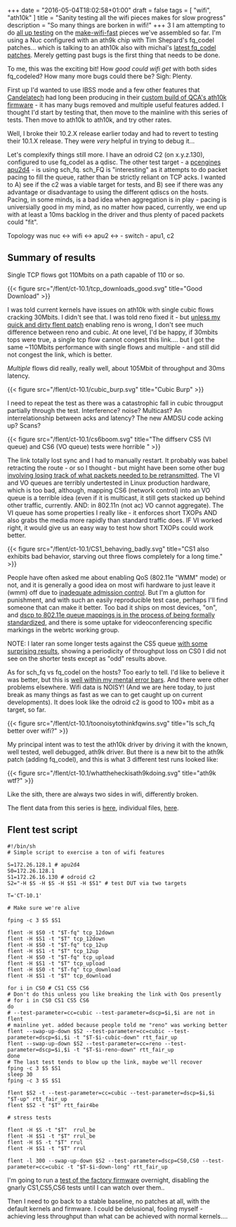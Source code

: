 +++
date = "2016-05-04T18:02:58+01:00"
draft = false
tags = [ "wifi", "ath10k" ]
title = "Sanity testing all the wifi pieces makes for slow progress"
description = "So many things are borken in wifi!"
+++
3
I am attempting to do [all up testing](/post/all_up_testing) on the
[make-wifi-fast](/tags/wifi) pieces we've assembled so far. I'm using a
Nuc configured with an ath9k chip with Tim Shepard's fq_codel patches...
which is talking to an ath10k also with michal's [latest fq_codel patches](/tags/ath10k). Merely getting past bugs is the first thing that needs to be done.

To me, this was the exciting bit! How *good could wifi get* with both
sides fq_codeled? How many more bugs could there be? Sigh: Plenty.

First up I'd wanted to use IBSS mode and a few other features that [Candelatech](http://www.candelatech.com/) had long been producing in their [custom build of QCA's ath10k firmware](http://www.candelatech.com/ath10k.php) - it has many bugs removed and multiple useful features added. I thought I'd start by testing that, then move to the mainline with this series of tests. Then move to ath10k to ath10k, and try other rates.

Well, I broke their 10.2.X release earlier today and had to revert to testing their 10.1.X release. They were *very* helpful in trying to debug it...

Let's complexify things still more. I have an odroid C2 (on x.y.z.130),
configured to use fq_codel as a qdisc. The other test target - a
[pcengines apu2d4](http://www.pcengines.ch/apu2c4.htm) - is using
sch_fq. sch_FQ is "interesting" as it attempts to do packet pacing to
fill the queue, rather than be strictly reliant on TCP acks. I wanted to
A) see if the c2 was a viable target for tests, and B) see if there was
any advantage or disadvantage to using the different qdiscs on the
hosts. Pacing, in some minds, is a bad idea when aggregation is in
play - pacing is universially good in my mind, as no matter how paced,
currently, we end up with at least a 10ms backlog in the driver and thus
plenty of paced packets could "fit".

Topology was nuc <-> wifi <-> apu2 <-> - switch - apu1, c2

## Summary of results

Single TCP flows got 110Mbits on a path capable of 110 or so.

{{< figure src="/flent/ct-10.1/tcp_downloads_good.svg" title="Good Download" >}}

I was told current kernels have issues on ath10k with single cubic flows
cracking 30Mbits. I didn't see that. I was told reno fixed it - but
[unless my quick and dirty flent patch](/flent/) enabling reno is wrong,
I don't see much difference between reno and cubic. At one level, I'd be
happy, if 30mbits tops were true, a single tcp flow cannot congest this
link.... but I got the same ~110Mbits performance with single flows and
multiple - and still did not congest the link, which is better.

*Multiple* flows did really, really well, about 105Mbit of throughput and 30ms
latency.

{{< figure src="/flent/ct-10.1/cubic_burp.svg" title="Cubic Burp" >}}

I need to repeat the test as there was a catastrophic fall in cubic
througput partially through the test. Interference? noise? Multicast? An
interrelationship between acks and latency? The new AMDSU code acking
up? Scans?

{{< figure src="/flent/ct-10.1/cs6boom.svg" title="The diffserv CS5 (VI queue) and CS6 (VO queue) tests were horrible " >}}

The link totally lost sync and I had to manually restart. It probably
was babel retracting the route - or so I thought - but might have been
some other bug
[involving losing track of what packets needed to be retransmitted](https://lists.bufferbloat.net/pipermail/make-wifi-fast/2016-April/000506.html).
The VI and VO queues are terribly undertested in Linux production
hardware, which is too bad, although, mapping CS6 (network control) into
an VO queue is a terrible idea (even if it is multicast, it still gets
stacked up behind other traffic, currently. AND: in 802.11n (not ac) VO
cannot aggregate). The VI queue has some properties I really like - it
enforces short TXOPs AND also grabs the media more rapidly than standard
traffic does. IF VI worked right, it would give us an easy way to test
how short TXOPs could work better.

{{< figure src="/flent/ct-10.1/CS1_behaving_badly.svg" title="CS1 also exhibits bad behavior, starving out three flows completely for a long time." >}}

People have often asked me about enabling QoS (802.11e "WMM" mode) or
not, and it is generally a good idea on most wifi hardware to just leave
it (wmm) off due to [inadequate admission control](/fixme). But I'm a
glutton for punishment, and with such an easily reproducible test case,
perhaps I'll find someone that can make it better. Too bad it ships on
most devices, "on", and
[dscp to 802.11e queue mappings is in the process of being formally standardized](https://tools.ietf.org/html/draft-szigeti-tsvwg-ieee-802-11e-01),
and there is some uptake for videoconferencing specific markings in
the webrtc working group.

NOTE: I later ran some longer tests against the CS5 queue
[with some surprising results](/post/cs5_lockout), showing a periodicity
of throughput loss on CS0 I did not see on the shorter tests except as
"odd" results above.

As for sch_fq vs fq_codel on the hosts? Too early to tell. I'd like to
believe it was better, but this is [well within my mental error bars](https://lists.bufferbloat.net/pipermail/make-wifi-fast/2016-May/000613.html). And there
were other problems elsewhere. Wifi data is NOISY! (And we are here
today, to just break as many things as fast as we can to get caught up
on current developments). It does look like the odroid c2 is good to
100+ mbit as a target, so far.

{{< figure src="/flent/ct-10.1/toonoisytothinkfqwins.svg" title="Is sch_fq better over wifi?" >}}

My principal intent was to test the ath10k driver by driving it with the known, well tested, well debugged, ath9k driver. But there is a new bit to the ath9k patch (adding fq_codel), and this is what 3 different test runs looked like:

{{< figure src="/flent/ct-10.1/whattheheckisath9kdoing.svg" title="ath9k wtf?" >}}

Like the sith, there are always two sides in wifi, differently broken.

The flent data from  this series is [here](/flent/ct-10.1.tgz), individual files, [here](/post/ct-10.1/).

## Flent test script

```
#!/bin/sh
# Simple script to exercise a ton of wifi features

S=172.26.128.1 # apu2d4
S0=172.26.128.1
S1=172.26.16.130 # odroid c2
S2="-H $S -H $S -H $S1 -H $S1" # test DUT via two targets

T='CT-10.1'

# Make sure we're alive

fping -c 3 $S $S1

flent -H $S0 -t "$T-fq" tcp_12down
flent -H $S1 -t "$T" tcp_12down
flent -H $S0 -t "$T-fq" tcp_12up
flent -H $S1 -t "$T" tcp_12up
flent -H $S0 -t "$T-fq" tcp_upload
flent -H $S1 -t "$T" tcp_upload
flent -H $S0 -t "$T-fq" tcp_download
flent -H $S1 -t "$T" tcp_download

for i in CS0 # CS1 CS5 CS6
# Don't do this unless you like breaking the link with Qos presently
# for i in CS0 CS1 CS5 CS6
do
# --test-parameter=cc=cubic --test-parameter=dscp=$i,$i are not in flent
# mainline yet. added because people told me "reno" was working better
flent --swap-up-down $S2 --test-parameter=cc=cubic --test-parameter=dscp=$i,$i -t "$T-$i-cubic-down" rtt_fair_up
flent --swap-up-down $S2 --test-parameter=cc=reno --test-parameter=dscp=$i,$i -t "$T-$i-reno-down" rtt_fair_up
done
# The last test tends to blow up the link, maybe we'll recover
fping -c 3 $S $S1
sleep 30
fping -c 3 $S $S1

flent $S2 -t --test-parameter=cc=cubic --test-parameter=dscp=$i,$i "$T-up" rtt_fair_up
flent $S2 -t "$T" rtt_fair4be

# stress tests

flent -H $S -t "$T"  rrul_be
flent -H $S1 -t "$T" rrul_be
flent -H $S -t "$T" rrul
flent -H $S1 -t "$T" rrul

flent -l 300 --swap-up-down $S2 --test-parameter=dscp=CS0,CS0 --test-parameter=cc=cubic -t "$T-$i-down-long" rtt_fair_up
```

I'm going to run a [test of the factory firmware](/post/ath10k_ath9k_2) overnight, disabling the
gnarly CS1,CS5,CS6 tests until I can watch over them..

Then I need to go back to a stable baseline, no patches at all, with
the default kernels and firmware. I could be delusional, fooling myself -
achieving less throughput than what can be achieved with normal kernels....

